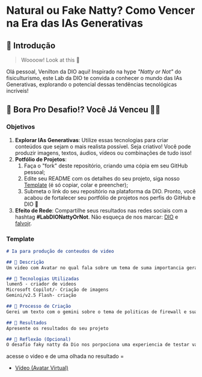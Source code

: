 # Natural ou Fake Natty? Como Vencer na Era das IAs Generativas

## 🚀 Introdução

> Woooow! Look at this 👀

Olá pessoal, Venilton da DIO aqui! Inspirado na hype _"Natty or Not"_ do fisiculturismo, este Lab da DIO te convida a conhecer o mundo das IAs Generativas, explorando o potencial dessas tendências tecnológicas incríveis!

## 🎯 Bora Pro Desafio!? Você Já Venceu 💪🤓

### Objetivos

1. **Explorar IAs Generativas**: Utilize essas tecnologias para criar conteúdos que sejam o mais realista possível. Seja criativo! Você pode produzir imagens, textos, áudios, vídeos ou combinações de tudo isso!
1. **Potfólio de Projetos**:
    1. Faça o "fork" deste repositório, criando uma cópia em seu GitHub pessoal;
    2. Edite seu README com os detalhes do seu projeto, siga nosso [Template](#template) (é só copiar, colar e preencher);
    3. Submeta o link do seu repositório na plataforma da DIO. Pronto, você acabou de fortalecer seu portfólio de projetos nos perfis do GitHub e DIO 🚀
1. **Efeito de Rede**: Compartilhe seus resultados nas redes sociais com a hashtag **#LabDIONattyOrNot**. Não esqueça de nos marcar: [DIO](https://www.linkedin.com/school/dio-makethechange) e [falvojr](https://www.linkedin.com/in/falvojr).

### Template

```markdown
# Ia para produção de conteudos de video

## 📒 Descrição
Um video com Avatar no qual fala sobre um tema de suma importancia gerado com ajuda de Ia generativas de texto, video e imagens. mas sendo coordenado e revisado por mim.

## 🤖 Tecnologias Utilizadas
lumen5 - criador de videos
Microsoft Copilot/- Criação de imagens
Gemini/v2.5 Flash- criação 

## 🧐 Processo de Criação
Gerei um texto com o gemini sobre o tema de politicas de firewall e sua importancia para metodos de seguranças com otimização para prompt para o Lumen5 , gerei uma imagem relacionada a Cibersegurança e firewall com copilot e construir o video com escolha do avatar , texto gerado pelo gemini e imagens geradas pelo copilot para criação do video com lumen5

## 🚀 Resultados
Apresente os resultados do seu projeto

## 💭 Reflexão (Opcional)
O desafio faky natty da Dio nos porpociona uma experiencia de testar varias ferramentas com ia ultilizando a criatividade e a aplicabilidade sobre tecnologias estudadas durante o bootcamp.
```

acesse o video e de uma olhada no resultado =


- [Vídeo (Avatar Virtual)](/exemplos/VIDEO.md)


